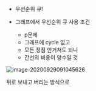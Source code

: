 - 우선순위 큐!

- 그래프에서 우선순위 큐 사용 조건
  - p문제
  - 그래프에 cycle 없고
  - 모든 정점 안거쳐도 되니
  - 간선의 비용이 양수일 것

![image-20200929091045626](C:\Users\multicampus\Desktop\first\알고\algoithm\image-20200929091045626.png)

뒤로 보내고 버리는 방식으로